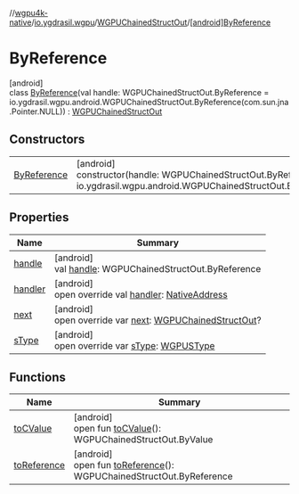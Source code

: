 //[wgpu4k-native](../../../../index.md)/[io.ygdrasil.wgpu](../../index.md)/[WGPUChainedStructOut](../index.md)/[[android]ByReference](index.md)

# ByReference

[android]\
class [ByReference](index.md)(val handle: WGPUChainedStructOut.ByReference = io.ygdrasil.wgpu.android.WGPUChainedStructOut.ByReference(com.sun.jna.Pointer.NULL)) : [WGPUChainedStructOut](../index.md)

## Constructors

| | |
|---|---|
| [ByReference](-by-reference.md) | [android]<br>constructor(handle: WGPUChainedStructOut.ByReference = io.ygdrasil.wgpu.android.WGPUChainedStructOut.ByReference(com.sun.jna.Pointer.NULL)) |

## Properties

| Name | Summary |
|---|---|
| [handle](handle.md) | [android]<br>val [handle](handle.md): WGPUChainedStructOut.ByReference |
| [handler](handler.md) | [android]<br>open override val [handler](handler.md): [NativeAddress](../../../ffi/-native-address/index.md) |
| [next](next.md) | [android]<br>open override var [next](next.md): [WGPUChainedStructOut](../index.md)? |
| [sType](s-type.md) | [android]<br>open override var [sType](s-type.md): [WGPUSType](../../-w-g-p-u-s-type/index.md) |

## Functions

| Name | Summary |
|---|---|
| [toCValue](../[android]to-c-value.md) | [android]<br>open fun [toCValue](../[android]to-c-value.md)(): WGPUChainedStructOut.ByValue |
| [toReference](../to-reference.md) | [android]<br>open fun [toReference](../to-reference.md)(): WGPUChainedStructOut.ByReference |
